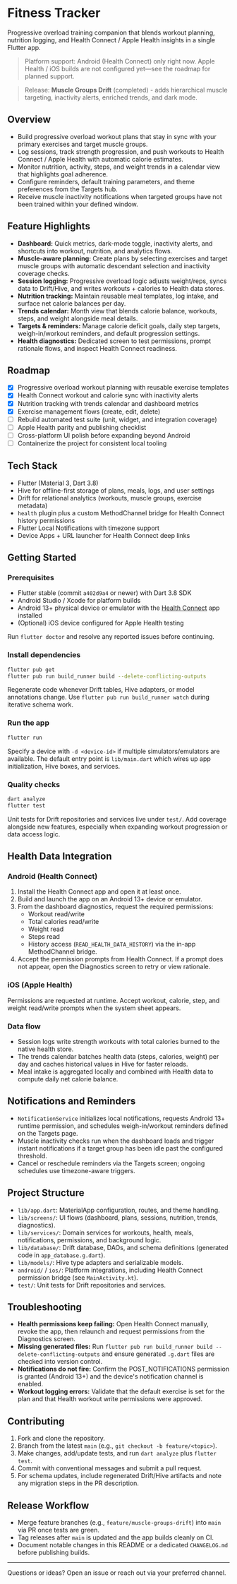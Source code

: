 ﻿# Fitness Tracker

Progressive overload training companion that blends workout planning, nutrition logging, and Health Connect / Apple Health insights in a single Flutter app.

> Platform support: Android (Health Connect) only right now. Apple Health / iOS builds are not configured yet—see the roadmap for planned support.

> Release: **Muscle Groups Drift** (completed) - adds hierarchical muscle targeting, inactivity alerts, enriched trends, and dark mode.

## Overview
- Build progressive overload workout plans that stay in sync with your primary exercises and target muscle groups.
- Log sessions, track strength progression, and push workouts to Health Connect / Apple Health with automatic calorie estimates.
- Monitor nutrition, activity, steps, and weight trends in a calendar view that highlights goal adherence.
- Configure reminders, default training parameters, and theme preferences from the Targets hub.
- Receive muscle inactivity notifications when targeted groups have not been trained within your defined window.

## Feature Highlights
- **Dashboard:** Quick metrics, dark-mode toggle, inactivity alerts, and shortcuts into workout, nutrition, and analytics flows.
- **Muscle-aware planning:** Create plans by selecting exercises and target muscle groups with automatic descendant selection and inactivity coverage checks.
- **Session logging:** Progressive overload logic adjusts weight/reps, syncs data to Drift/Hive, and writes workouts + calories to Health data stores.
- **Nutrition tracking:** Maintain reusable meal templates, log intake, and surface net calorie balances per day.
- **Trends calendar:** Month view that blends calorie balance, workouts, steps, and weight alongside meal details.
- **Targets & reminders:** Manage calorie deficit goals, daily step targets, weigh-in/workout reminders, and default progression settings.
- **Health diagnostics:** Dedicated screen to test permissions, prompt rationale flows, and inspect Health Connect readiness.

## Roadmap
- [x] Progressive overload workout planning with reusable exercise templates
- [x] Health Connect workout and calorie sync with inactivity alerts
- [x] Nutrition tracking with trends calendar and dashboard metrics
- [x] Exercise management flows (create, edit, delete)
- [ ] Rebuild automated test suite (unit, widget, and integration coverage)
- [ ] Apple Health parity and publishing checklist
- [ ] Cross-platform UI polish before expanding beyond Android
- [ ] Containerize the project for consistent local tooling

## Tech Stack
- Flutter (Material 3, Dart 3.8)
- Hive for offline-first storage of plans, meals, logs, and user settings
- Drift for relational analytics (workouts, muscle groups, exercise metadata)
- `health` plugin plus a custom MethodChannel bridge for Health Connect history permissions
- Flutter Local Notifications with timezone support
- Device Apps + URL launcher for Health Connect deep links

## Getting Started

### Prerequisites
- Flutter stable (commit `a402d9a4` or newer) with Dart 3.8 SDK
- Android Studio / Xcode for platform builds
- Android 13+ physical device or emulator with the [Health Connect](https://play.google.com/store/apps/details?id=com.google.android.apps.healthdata) app installed
- (Optional) iOS device configured for Apple Health testing

Run `flutter doctor` and resolve any reported issues before continuing.

### Install dependencies
```bash
flutter pub get
flutter pub run build_runner build --delete-conflicting-outputs
```
Regenerate code whenever Drift tables, Hive adapters, or model annotations change. Use `flutter pub run build_runner watch` during iterative schema work.

### Run the app
```bash
flutter run
```
Specify a device with `-d <device-id>` if multiple simulators/emulators are available. The default entry point is `lib/main.dart` which wires up app initialization, Hive boxes, and services.

### Quality checks
```bash
dart analyze
flutter test
```
Unit tests for Drift repositories and services live under `test/`. Add coverage alongside new features, especially when expanding workout progression or data access logic.

## Health Data Integration

### Android (Health Connect)
1. Install the Health Connect app and open it at least once.
2. Build and launch the app on an Android 13+ device or emulator.
3. From the dashboard diagnostics, request the required permissions:
   - Workout read/write
   - Total calories read/write
   - Weight read
   - Steps read
   - History access (`READ_HEALTH_DATA_HISTORY`) via the in-app MethodChannel bridge.
4. Accept the permission prompts from Health Connect. If a prompt does not appear, open the Diagnostics screen to retry or view rationale.

### iOS (Apple Health)
Permissions are requested at runtime. Accept workout, calorie, step, and weight read/write prompts when the system sheet appears.

### Data flow
- Session logs write strength workouts with total calories burned to the native health store.
- The trends calendar batches health data (steps, calories, weight) per day and caches historical values in Hive for faster reloads.
- Meal intake is aggregated locally and combined with Health data to compute daily net calorie balance.

## Notifications and Reminders
- `NotificationService` initializes local notifications, requests Android 13+ runtime permission, and schedules weigh-in/workout reminders defined on the Targets page.
- Muscle inactivity checks run when the dashboard loads and trigger instant notifications if a target group has been idle past the configured threshold.
- Cancel or reschedule reminders via the Targets screen; ongoing schedules use timezone-aware triggers.

## Project Structure
- `lib/app.dart`: MaterialApp configuration, routes, and theme handling.
- `lib/screens/`: UI flows (dashboard, plans, sessions, nutrition, trends, diagnostics).
- `lib/services/`: Domain services for workouts, health, meals, notifications, permissions, and background logic.
- `lib/database/`: Drift database, DAOs, and schema definitions (generated code in `app_database.g.dart`).
- `lib/models/`: Hive type adapters and serializable models.
- `android/` / `ios/`: Platform integrations, including Health Connect permission bridge (see `MainActivity.kt`).
- `test/`: Unit tests for Drift repositories and services.

## Troubleshooting
- **Health permissions keep failing:** Open Health Connect manually, revoke the app, then relaunch and request permissions from the Diagnostics screen.
- **Missing generated files:** Run `flutter pub run build_runner build --delete-conflicting-outputs` and ensure generated `.g.dart` files are checked into version control.
- **Notifications do not fire:** Confirm the POST_NOTIFICATIONS permission is granted (Android 13+) and the device's notification channel is enabled.
- **Workout logging errors:** Validate that the default exercise is set for the plan and that Health workout write permissions were approved.

## Contributing
1. Fork and clone the repository.
2. Branch from the latest `main` (e.g., `git checkout -b feature/<topic>`).
3. Make changes, add/update tests, and run `dart analyze` plus `flutter test`.
4. Commit with conventional messages and submit a pull request.
5. For schema updates, include regenerated Drift/Hive artifacts and note any migration steps in the PR description.

## Release Workflow
- Merge feature branches (e.g., `feature/muscle-groups-drift`) into `main` via PR once tests are green.
- Tag releases after `main` is updated and the app builds cleanly on CI.
- Document notable changes in this README or a dedicated `CHANGELOG.md` before publishing builds.

---

Questions or ideas? Open an issue or reach out via your preferred channel.
